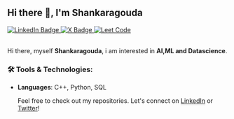 ## Hi there 👋, I'm Shankaragouda
<div id="badges">
  <a href="https://www.linkedin.com/in/shankar-gouda/">
    <img src="https://img.shields.io/badge/LinkedIn-orange?style=for-the-badge&logo=linkedin&logoColor=white" alt="LinkedIn Badge"/>
  </a>
  <a href="https://x.com/shankara__gouda/">
  <img src="https://img.shields.io/badge/X-black?style=for-the-badge&logoColor=white" alt="X Badge"/>
</a>

  <a href="https://leetcode.com/u/shankara__gouda/">
    <img src="https://img.shields.io/badge/Leetcode-yello?style=for-the-badge&logo=leetcode&logoColor=white" alt="Leet Code"/>
  </a>
</div>
<!-- <br /> -->
<br />

Hi there, myself **Shankaragouda**, i am interested in **AI,ML and Datascience**.




### 🛠 Tools & Technologies:
- **Languages**: C++, Python, SQL

  Feel free to check out my repositories. Let's connect on [LinkedIn](https://linkedin.com/in/shankar-gouda) or [Twitter](https://twitter.com/yourname)!
<!--- **Frameworks**: Django, React, TensorFlow

<!--
**shankar1S/shankar1S** is a ✨ _special_ ✨ repository because its `README.md` (this file) appears on your GitHub profile.

Here are some ideas to get you started:

- 🔭 I’m currently working on ...
- 🌱 I’m currently learning ...
- 👯 I’m looking to collaborate on ...
- 🤔 I’m looking for help with ...
- 💬 Ask me about ...
- 📫 How to reach me: ...
- 😄 Pronouns: ...
- ⚡ Fun fact: ...
-->
